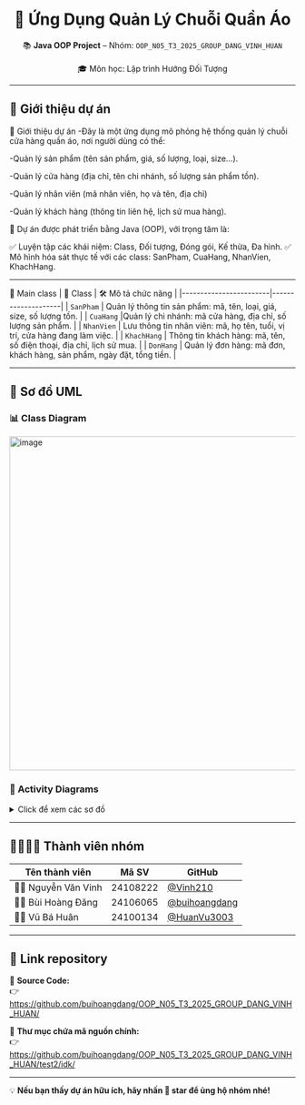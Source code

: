 <h1 align="center">👕 Ứng Dụng Quản Lý Chuỗi Quần Áo</h1>

<p align="center">
  📚 <strong>Java OOP Project</strong> – Nhóm: <code>OOP_N05_T3_2025_GROUP_DANG_VINH_HUAN
</code><br>
  🎓 Môn học: Lập trình Hướng Đối Tượng
</p>

---

## 📌 Giới thiệu dự án

🌟 Giới thiệu dự án
-Đây là một ứng dụng mô phỏng hệ thống quản lý chuỗi cửa hàng quần áo, nơi người dùng có thể:

-Quản lý sản phẩm (tên sản phẩm, giá, số lượng, loại, size…).

-Quản lý cửa hàng (địa chỉ, tên chi nhánh, số lượng sản phẩm tồn).

-Quản lý nhân viên (mã nhân viên, họ và tên, địa chỉ)

-Quản lý khách hàng (thông tin liên hệ, lịch sử mua hàng).

📌 Dự án được phát triển bằng Java (OOP), với trọng tâm là:

✅ Luyện tập các khái niệm: Class, Đối tượng, Đóng gói, Kế thừa, Đa hình.
✅ Mô hình hóa sát thực tế với các class: SanPham, CuaHang, NhanVien, KhachHang.

---

🧩 Main class
| 🧾 Class              | 🛠️ Mô tả chức năng |
|------------------------|--------------------|
| `SanPham`              | Quản lý thông tin sản phẩm: mã, tên, loại, giá, size, số lượng tồn. |
| `CuaHang`              |Quản lý chi nhánh: mã cửa hàng, địa chỉ, số lượng sản phẩm. |
| `NhanVien`             | Lưu thông tin nhân viên: mã, họ tên, tuổi, vị trí, cửa hàng đang làm việc. |
| `KhachHang`            | Thông tin khách hàng: mã, tên, số điện thoại, địa chỉ, lịch sử mua. |
| `DonHang`              | Quản lý đơn hàng: mã đơn, khách hàng, sản phẩm, ngày đặt, tổng tiền. |

---

## 🧭 Sơ đồ UML

### 📊 Class Diagram
<img width="860" height="587" alt="image" src="https://github.com/user-attachments/assets/5e36ef7a-5bc4-4803-955e-1f8fb05194b1" />


### 🔁 Activity Diagrams
<details>
<summary>Click để xem các sơ đồ</summary>

<img width="1324" height="535" alt="image" src="https://github.com/user-attachments/assets/8a464273-8474-4f81-bc75-a8133dca6a9b" />

</details>

---

## 👨‍👩‍👧‍👦 Thành viên nhóm

| Tên thành viên        | Mã SV      | GitHub                                            |
|------------------------|------------|----------------------------------------------------|
| 🧑‍💻 Nguyễn Văn Vinh       | 24108222   | [@Vinh210](https://github.com/Vinh210)             |
| 👨‍💻 Bùi Hoàng Đăng      | 24106065   | [@buihoangdang](https://github.com/buihoangdang) |
| 👨‍💻 Vũ Bá Huân         | 24100134   | [@HuanVu3003](https://github.com/HuanVu3003)     |

---

## 🔗 Link repository

📂 **Source Code:**  
👉 https://github.com/buihoangdang/OOP_N05_T3_2025_GROUP_DANG_VINH_HUAN/

📁 **Thư mục chứa mã nguồn chính:**  
👉 https://github.com/buihoangdang/OOP_N05_T3_2025_GROUP_DANG_VINH_HUAN/test2/idk/

---

💡 **Nếu bạn thấy dự án hữu ích, hãy nhấn 🌟 star để ủng hộ nhóm nhé!**
